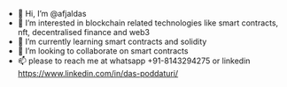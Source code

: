 - 👋 Hi, I’m @afjaldas
- 👀 I’m interested in blockchain related technologies like smart contracts, nft, decentralised finance and web3
- 🌱 I’m currently learning smart contracts and solidity
- 💞️ I’m looking to collaborate on smart contracts 
- 📫 please to reach me at whatsapp +91-8143294275 or linkedin https://www.linkedin.com/in/das-poddaturi/ 

<!---
afjaldas/afjaldas is a ✨ special ✨ repository because its `README.md` (this file) appears on your GitHub profile.
You can click the Preview link to take a look at your changes.
--->
